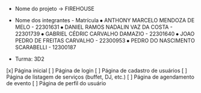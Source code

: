  - Nome do projeto -> FIREHOUSE

 - Nome dos integrantes - Matrícula 
⦁	ANTHONY MARCELO MENDOZA DE MELO - 22301631 
⦁	DANIEL RAMOS NADALIN VAZ DA COSTA - 22301739
⦁	GABRIEL CÉDRIC CARVALHO DAMAZIO - 22301640
⦁	JOAO PEDRO DE FREITAS CARVALHO - 22300953
⦁	PEDRO DO NASCIMENTO SCARABELLI - 12300187

 - Turma: 3D2

[x] Página inicial
[ ] Página de login
[ ] Página de cadastro de usuários
[ ] Página de listagem de serviços (buffet, DJ, etc.)
[ ] Página de agendamento de evento
[ ] Página de perfil do usuário
